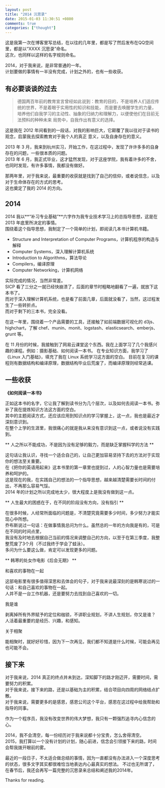 ```yaml
---
layout: post
title: "2014 沉思录"
date: 2015-01-03 11:30:51 +0800
comments: true
categories: ["thought"]
---
```


这是我第一次在博客里写总结，在以往的几年里，都是写了然后发布在QQ空间里，都是以“XXXX 沉思录”命名。<br/>
这次，也同样以这样的名字规则命名。<br/>

2014，对于我来说，是非常普通的一年。<br/>
计划要做的事情有一半没有完成，计划之外的，也有一些收获。

## 有必要谈谈的过去

> 德国两百年前的教育宣言曾经如此说到：教育的目的，不是培养人们适应传统的世界，不是着眼于实用性的知识和技能，
而是要去唤醒学生的力量，培养他们自我学习的主动性、抽象的归纳力和理解力，以便使他们在目前无法预料的种种未来
局势中，自我作出有意义的选择。

这是我在 2012 年间看到的一段话，对我的影响巨大，它颠覆了我以往对于读书的观念，启蒙我去探索教育对于我个人的真正
意义，以及自身存在的意义。

2013 年 3 月，我来到杭州实习，开始工作，在这过程中，发现了许许多多的自身存在的问题，一些很本质的问题。<br/>
2013 年 6 月，我正式毕业，这才猛然发现，对于这座学院，我有着许多的不舍，也同时发现，有许多事情，我都没有做好。

那两年里，对于我来说，最重要的收获就是找到了自己的信仰，或者说信念，以及对于生命体存在的方式的思考。<br/>
这也奠定了我的 2014 的方向。

## 2014

2014 我以**“补习专业基础”**六字作为我专业技术学习上的总指导思想，这是在 2013 年底里所决定的事情。<br/>
围绕着这个指导思想，我制定了一个简单的计划，即阅读几本书计算机书籍。

- Structure and Interpretation of Computer Programs，计算机程序的构造与解释
- Computer Systems，深入理解计算机系统
- Introduction to Algorithms，算法导论
- Compilers，编译原理
- Computer Networking，计算机网络

实际完成的情况，当然非常差。<br/>
SICP 看了三分之一就已经快崩溃了，后面的章节时粗略地翻看了一遍，就放下这本书了。<br/>
而对于深入理解计算机系统，也是看了前面几章，后面就没看了，当然，这过程发生了一些转折点。<br/>
而对于剩下的三本书，完全没看。

在这一年里，围绕着一个产品需要的工具，还接触了如前端数据可视化的 d3js、highchart，了解 chef、munin、monit、logstash、elasticsearch、emberjs、grunt 等。

在 11 月份的时候，我接触到了网易云课堂这个东西。我在上面学习了几个我感兴趣的课程。例如：摄影基础、如何阅读一本书。
在专业知识方面，我学习了《Linux 入门基础》，填充了我在 Linux 系统学习这方面的空白。
目前在复习的课程则有数据结构和编译原理，数据结构毕业后荒废了，而编译原理则经常逃课。

## 一些收获

**《如何阅读一本书》**

  正如这本书的名字，它让我了解到读书分为几个层次，以及如何去阅读一本书。弥补了我在提炼知识方法这方面的空白。<br/>
  其中的主题阅读方式，还应该应用到知识点的学习掌握上，这一点，我也是最近才深刻意识到。<br/>
  在整个上学的生涯里，我很痛心的就是我从来没有意识到这一点，或者说没有实践到。

** 人之所以不能成功，不是因为没有足够的毅力，而是缺乏掌握科学的方法 **

  这句话让我认识，寻找一个适合自己的，让自己更加容易坚持下去的方法对于实现你的想法至关重要。<br/>
  在《把你的英语用起来》这本书里的第一章里也提到过，人的心智力量也是需要培养和呵护的。<br/>
  这是现在的我，在实践自己的想法的一个指导思想，越来越清楚需要长时间的付出，不再那么容易气馁。<br/>
  2014 年的计划之所以完成地太少，很大程度上是我没有做到这一点。

** 人生最大的困惑在于，在不同的阶段没有方向，没有指引 **

  在很多时候，人经常所面临的问题是，不清楚究竟需要多少时间，多少努力才能实现心中所想。<br/>
  乔布斯说过一句话：在做事情我总问为什么。虽然总的一年的方向我是有的，可是在不同的时间点里，<br/>
  我没有及时地去根据自己当前的情况来调整自己的方向，以至于在第三季度，我整整荒废了3个月（不过我终于学会了蛙泳）。<br/>
  多问为什么要这么做，肯定可以发现更多的问题。

** 韩寒的处女作电影《后会无期》 **

  和喜欢的事物在一起

  这部电影里有很多值得深思和去体会的句子，对于我来说最深刻的是韩寒说过的一句话：和自己喜欢的事物在一起。<br/>
  人并不是一台工作机器，还是要努力去找到自己喜欢的一切。<br/>

  我是谁

  剥离掉所有外界赋予的定位和枷锁，不讲职业规划，不讲人生规划，你又是谁？<br/>
  人活着最重要的是经历、兴趣，和感知。<br/>

  关于相聚

  能相聚时，就好好珍惜，因为下一次再见，我们都不知道是什么时候，可能会再见也可能不会。

## 接下来

  对于我来说，2014 真正的终点并未到达，深知脚下的路才刚迈开，需要时间，需要努力的积累。<br/>
  对于我来说，接下来的路，还是以基础为主的积累，结合项目向四周的网络结点扩散。<br/>
  对于我来说，需要更多的是感恩，感恩公司这个平台，感恩在这过程中给我帮助和指导的同事。

  作为一个程序员，我没有改变世界的伟大梦想，我只有一颗强烈追寻内心信念的心。

  2014，我不会清空，每一份经历对于我来说都十分宝贵，怎么舍得清空。<br/>
  2015，我打算以一个没有计划的计划，随心前进，信念会引领接下来的路，时间会帮我拨开眼前的雾。

  最近的一段日子，不太适合做总结的事情，因为一直都没有办法进入一个深度思考的状态，很多文字其实都很难恰当地表达内心最真实的想法。
  不过也无所谓了，在春节后，我还会再写一篇完整的沉思录来总结和阐述我的2014年。

  Thanks for reading.
